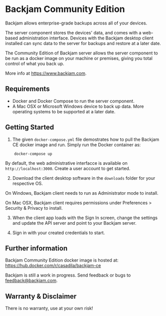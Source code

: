# Backjam Community Edition

Backjam allows enterprise-grade backups across all of your devices.

The server component stores the devices' data, and comes with a web-based administration interface.
Devices with the Backjam desktop client installed can sync data to the server for backups and restore at a later date.

The Community Edition of Backjam server allows the server component to be run as a docker image 
on your machine or premises, giving you total control of what you back up.

More info at https://www.backjam.com.

## Requirements

- Docker and Docker Compose to run the server component.
- A Mac OSX or Microsoft Windows device to back up data. More operating systems to be supported at a later date.

## Getting Started

1. The given `docker-compose.yml` file demostrates how to pull the Backjam CE docker image and run. 
Simply run the Docker container as:
```    
    docker-compose up
```   
By default, the web administrative interfacce is available on `http://localhost:3000`. 
Create a user account to get started. 

2. Download the client desktop software in the `downloads` folder for your respective OS.

On Windows, Backjam client needs to run as Administrator mode to install.

On Mac OSX, Backjam client requires permissions under Preferences > Security & Privacy to install.

3.  When the client app loads with the Sign In screen, change the settings and update the API server 
and point to your Backjam server.

4. Sign in with your created credentials to start.


## Further information

Backjam Community Edition docker image is hosted at:
https://hub.docker.com/r/casadila/backjam-ce

Backjam is still a work in progress. 
Send feedback or bugs to feedback@backjam.com.

## Warranty & Disclaimer

There is no warranty, use at your own risk!

